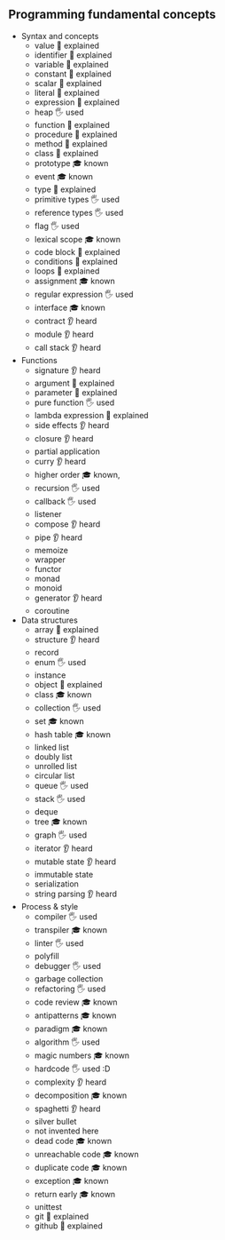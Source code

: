 ## Programming fundamental concepts

- Syntax and concepts
  - value 🙋 explained
  - identifier 🙋 explained
  - variable 🙋 explained
  - constant 🙋 explained
  - scalar 🙋 explained
  - literal 🙋 explained
  - expression 🙋 explained
  - heap 🖐️ used
  - function 🙋 explained
  - procedure 🙋 explained
  - method 🙋 explained
  - class 🙋 explained
  - prototype 🎓 known
  - event 🎓 known
  - type 🙋 explained
  - primitive types 🖐 used
  - reference types 🖐 used
  - flag 🖐 used
  - lexical scope 🎓 known
  - code block 🙋 explained
  - conditions 🙋 explained
  - loops 🙋 explained
  - assignment 🎓 known
  - regular expression 🖐 used
  - interface 🎓 known
  - contract 👂 heard
  - module 👂 heard
  - call stack 👂 heard
- Functions
  - signature 👂 heard
  - argument 🙋 explained
  - parameter 🙋 explained
  - pure function 🖐 used
  - lambda expression 🙋 explained
  - side effects 👂 heard
  - closure 👂 heard
  - partial application
  - curry 👂 heard
  - higher order 🎓 known,
  - recursion 🖐 used
  - callback 🖐 used
  - listener
  - compose 👂 heard
  - pipe 👂 heard
  - memoize
  - wrapper
  - functor
  - monad
  - monoid
  - generator 👂 heard
  - coroutine
- Data structures
  - array 🙋 explained
  - structure 👂 heard
  - record
  - enum 🖐 used
  - instance
  - object 🙋 explained
  - class 🎓 known
  - collection 🖐 used
  - set 🎓 known
  - hash table 🎓 known
  - linked list
  - doubly list
  - unrolled list
  - circular list
  - queue 🖐 used
  - stack 🖐 used
  - deque 
  - tree 🎓 known
  - graph 🖐 used
  - iterator 👂 heard
  - mutable state 👂 heard
  - immutable state
  - serialization
  - string parsing 👂 heard
- Process & style
  - compiler 🖐 used
  - transpiler 🎓 known
  - linter 🖐 used
  - polyfill
  - debugger 🖐 used
  - garbage collection
  - refactoring 🖐 used
  - code review 🎓 known
  - antipatterns 🎓 known
  - paradigm 🎓 known
  - algorithm 🖐 used
  - magic numbers 🎓 known
  - hardcode 🖐 used :D
  - complexity 👂 heard
  - decomposition 🎓 known
  - spaghetti 👂 heard
  - silver bullet
  - not invented here
  - dead code 🎓 known
  - unreachable code 🎓 known
  - duplicate code 🎓 known
  - exception 🎓 known
  - return early 🎓 known
  - unittest 
  - git 🙋 explained
  - github 🙋 explained